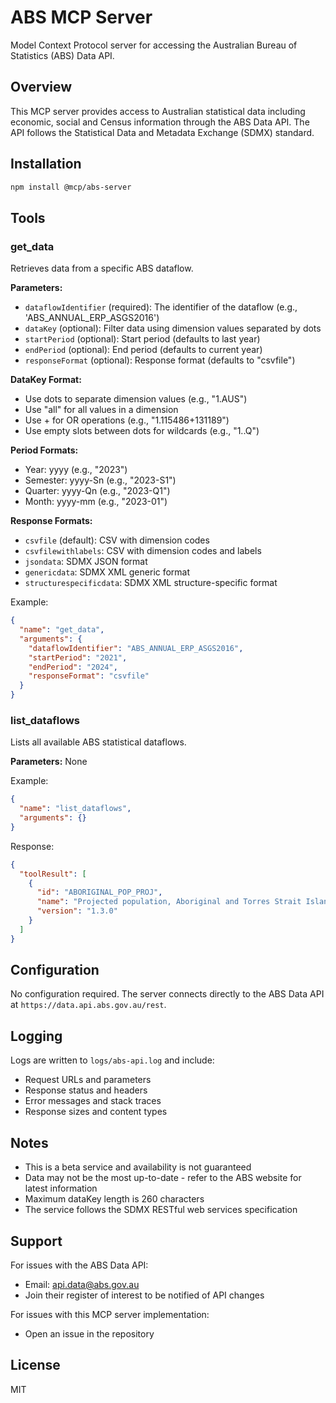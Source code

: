 # ABS MCP Server

Model Context Protocol server for accessing the Australian Bureau of Statistics (ABS) Data API.

## Overview

This MCP server provides access to Australian statistical data including economic, social and Census information through the ABS Data API. The API follows the Statistical Data and Metadata Exchange (SDMX) standard.

## Installation

```bash
npm install @mcp/abs-server
```

## Tools

### get_data

Retrieves data from a specific ABS dataflow.

**Parameters:**

- `dataflowIdentifier` (required): The identifier of the dataflow (e.g., 'ABS_ANNUAL_ERP_ASGS2016')
- `dataKey` (optional): Filter data using dimension values separated by dots
- `startPeriod` (optional): Start period (defaults to last year)
- `endPeriod` (optional): End period (defaults to current year)
- `responseFormat` (optional): Response format (defaults to "csvfile")

**DataKey Format:**

- Use dots to separate dimension values (e.g., "1.AUS")
- Use "all" for all values in a dimension
- Use + for OR operations (e.g., "1.115486+131189")
- Use empty slots between dots for wildcards (e.g., "1..Q")

**Period Formats:**

- Year: yyyy (e.g., "2023")
- Semester: yyyy-Sn (e.g., "2023-S1")
- Quarter: yyyy-Qn (e.g., "2023-Q1")
- Month: yyyy-mm (e.g., "2023-01")

**Response Formats:**

- `csvfile` (default): CSV with dimension codes
- `csvfilewithlabels`: CSV with dimension codes and labels
- `jsondata`: SDMX JSON format
- `genericdata`: SDMX XML generic format
- `structurespecificdata`: SDMX XML structure-specific format

Example:

```json
{
  "name": "get_data",
  "arguments": {
    "dataflowIdentifier": "ABS_ANNUAL_ERP_ASGS2016",
    "startPeriod": "2021",
    "endPeriod": "2024",
    "responseFormat": "csvfile"
  }
}
```

### list_dataflows

Lists all available ABS statistical dataflows.

**Parameters:** None

Example:

```json
{
  "name": "list_dataflows",
  "arguments": {}
}
```

Response:

```json
{
  "toolResult": [
    {
      "id": "ABORIGINAL_POP_PROJ",
      "name": "Projected population, Aboriginal and Torres Strait Islander Australians",
      "version": "1.3.0"
    }
  ]
}
```

## Configuration

No configuration required. The server connects directly to the ABS Data API at `https://data.api.abs.gov.au/rest`.

## Logging

Logs are written to `logs/abs-api.log` and include:

- Request URLs and parameters
- Response status and headers
- Error messages and stack traces
- Response sizes and content types

## Notes

- This is a beta service and availability is not guaranteed
- Data may not be the most up-to-date - refer to the ABS website for latest information
- Maximum dataKey length is 260 characters
- The service follows the SDMX RESTful web services specification

## Support

For issues with the ABS Data API:

- Email: api.data@abs.gov.au
- Join their register of interest to be notified of API changes

For issues with this MCP server implementation:

- Open an issue in the repository

## License

MIT
